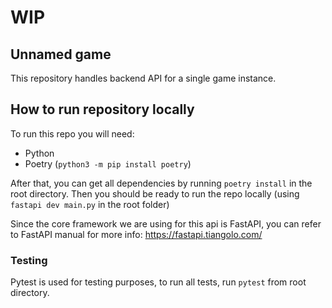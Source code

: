 # WIP
## Unnamed game

This repository handles backend API for a single game instance.

## How to run repository locally

To run this repo you will need:
* Python
* Poetry (`python3 -m pip install poetry`)

After that, you can get all dependencies by running `poetry install` in the root directory.
Then you should be ready to run the repo locally (using `fastapi dev main.py` in the root folder)

Since the core framework we are using for this api is FastAPI, you can refer to FastAPI manual for more info:
https://fastapi.tiangolo.com/

### Testing

Pytest is used for testing purposes, to run all tests, run `pytest` from root directory.
